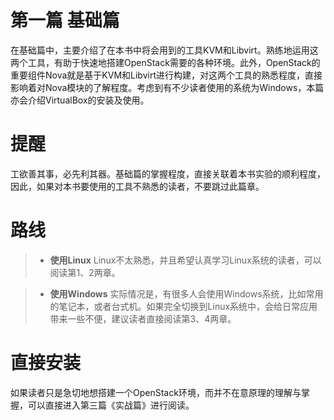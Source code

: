 第一篇 基础篇
==============
在基础篇中，主要介绍了在本书中将会用到的工具KVM和Libvirt。熟练地运用这两个工具，有助于快速地搭建OpenStack需要的各种环境。此外，OpenStack的重要组件Nova就是基于KVM和Libvirt进行构建，对这两个工具的熟悉程度，直接影响着对Nova模块的了解程度。考虑到有不少读者使用的系统为Windows，本篇亦会介绍VirtualBox的安装及使用。

# 提醒
工欲善其事，必先利其器。基础篇的掌握程度，直接关联着本书实验的顺利程度，因此，如果对本书要使用的工具不熟悉的读者，不要跳过此篇章。

# 路线

>* **使用Linux**
Linux不太熟悉，并且希望认真学习Linux系统的读者，可以阅读第1、2两章。

>* **使用Windows**
实际情况是，有很多人会使用Windows系统，比如常用的笔记本，或者台式机。如果完全切换到Linux系统中，会给日常应用带来一些不便，建议读者直接阅读第3、4两章。

# 直接安装
如果读者只是急切地想搭建一个OpenStack环境，而并不在意原理的理解与掌握，可以直接进入第三篇《实战篇》进行阅读。